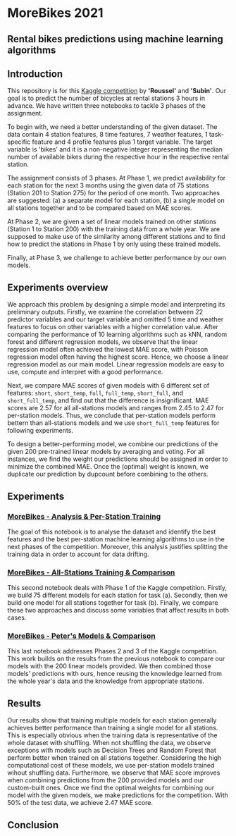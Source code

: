 # MoreBikes 2021
## Rental bikes predictions using machine learning algorithms

## Introduction

This repository is for this [Kaggle competition](https://www.kaggle.com/c/morebikes2021/overview) by __'Roussel'__ and __'Subin'__. Our goal is to predict the number of bicycles at rental stations 3 hours in advance. We have written three notebooks to tackle 3 phases of the assignment.

To begin with, we need a better understanding of the given dataset. The data contain 4 station features, 8 time features, 7 weather features, 1 task-specific feature and 4 profile features plus 1 target variable. The target variable is 'bikes' and it is a non-negative integer representing the median number of available bikes during the respective hour in the respective rental station.

The assignment consists of 3 phases. At Phase 1, we predict availability for each station for the next 3 months using the given data of 75 stations (Station 201 to Station 275) for the period of one month. Two approaches are suggested: (a) a separate model for each station, (b) a single model on all stations together and to be compared based on MAE scores.

At Phase 2, we are given a set of linear models trained on other stations (Station 1 to Station 200) with the training data from a whole year. We are supposed to make use of the similarity among different stations and to find how to predict the stations in Phase 1 by only using these trained models. 

Finally, at Phase 3, we challenge to achieve better performance by our own models.


## Experiments overview

We approach this problem by designing a simple model and interpreting its preliminary outputs. Firstly, we examine the correlation between 22 predictor variables and our target variable and omitted 5 time and weather features to focus on other variables with a higher correlation value. After comparing the performance of 10 learning algorithms such as kNN, random forest and different regression models, we observe that the linear regression model often achieved the lowest MAE score, with Poisson regression model often having the highest score. Hence, we choose a linear regression model as our main model. Linear regression models are easy to use, compute and interpret with a good performance. 

Next, we compare MAE scores of given models with 6 different set of features: `short`, `short_temp`, `full`, `full_temp`, `short_full`, and `short_full_temp`, and find out that the difference is insignificant. MAE scores are 2.57 for all all-stations models and ranges from 2.45 to 2.47 for per-station models. Thus, we conclude that per-station models perform bettern than all-stations models and we use `short_full_temp` features for following experiments.

To design a better-performing model, we combine our predictions of the given 200 pre-trained linear models by averaging and voting. For all instances, we find the weight our predictions should be assigned in order to minimize the combined MAE. Once the (optimal) weight is known, we duplicate our prediction by dupcount before combining to the others.

## Experiments

### [MoreBikes - Analysis & Per-Station Training](https://www.kaggle.com/desmondrn/morebikes-analysis-per-station-training)
The goal of this notebook is to analyse the dataset and identify the best features and the best per-station machine learning algorithms to use in the next phases of the competition. Moreover, this analysis justifies splitting the training data in order to account for data drifting.

### [MoreBikes - All-Stations Training & Comparison](https://www.kaggle.com/desmondrn/morebikes-all-stations-training-comparison)
This second notebook deals with Phase 1 of the Kaggle competition. Firstly, we build 75 different models for each station for task (a). Secondly, then we build one model for all stations together for task (b). Finally, we compare these two approaches and discuss some variables that affect results in both cases.

### [MoreBikes - Peter's Models & Comparison](https://www.kaggle.com/desmondrn/morebikes-peter-s-models-comparison)
This last notebook addresses Phases 2 and 3 of the Kaggle competition. This work builds on the results from the previous notebook to compare our models with the 200 linear models provided. We then combined those models' predictions with ours, hence reusing the knowledge learned from the whole year's data and the knowledge from appropriate stations.


## Results

Our results show that training multiple models for each station generally achieves better performance than training a single model for all stations. This is especially obvious when the training data is representative of the whole dataset with shuffling. When not shuffling the data, we observe exceptions with models such as Decision Trees and Random Forest that perform better when trained on all stations together. Considering the high computational cost of these models, we use per-station models trained wihout shuffling data. Furthermore, we observe that MAE score improves when combining predictions from the 200 provided models and our custom-built ones. Once we find the optimal weights for combining our model with the given models, we make predictions for the competition. With 50% of the test data, we achieve 2.47 MAE score.

## Conclusion

